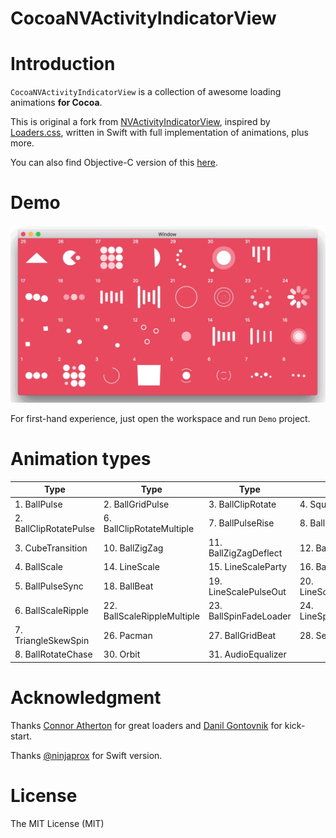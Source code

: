 
CocoaNVActivityIndicatorView
===================

# Introduction
`CocoaNVActivityIndicatorView` is a collection of awesome loading animations **for Cocoa**.

This is original a fork from [NVActivityIndicatorView](https://github.com/ninjaprox/NVActivityIndicatorView), inspired by [Loaders.css](https://github.com/ConnorAtherton/loaders.css), written in Swift with full implementation of animations, plus more.

You can also find Objective-C version of this [here](https://github.com/ninjaprox/DGActivityIndicatorView).

# Demo
![alt tag](https://raw.githubusercontent.com/ShinCurry/CocoaNVActivityIndicatorView/master/Demo.gif)

For first-hand experience, just open the workspace and run `Demo` project.

# Animation types

| Type | Type | Type | Type |
|---|---|---|---|
1. BallPulse | 2. BallGridPulse | 3. BallClipRotate | 4. SquareSpin
2. BallClipRotatePulse | 6. BallClipRotateMultiple | 7. BallPulseRise | 8. BallRotate
3. CubeTransition | 10. BallZigZag | 11. BallZigZagDeflect | 12. BallTrianglePath
4. BallScale | 14. LineScale | 15. LineScaleParty | 16. BallScaleMultiple
5. BallPulseSync | 18. BallBeat | 19. LineScalePulseOut | 20. LineScalePulseOutRapid
6. BallScaleRipple | 22. BallScaleRippleMultiple | 23. BallSpinFadeLoader | 24. LineSpinFadeLoader
7. TriangleSkewSpin | 26. Pacman | 27. BallGridBeat | 28. SemiCircleSpin
8. BallRotateChase | 30. Orbit | 31. AudioEqualizer

# Acknowledgment

Thanks [Connor Atherton](https://github.com/ConnorAtherton) for great loaders and [Danil Gontovnik](https://github.com/gontovnik) for kick-start.

Thanks  [@ninjaprox](http://twitter.com/ninjaprox) for Swift version.

# License

The MIT License (MIT)